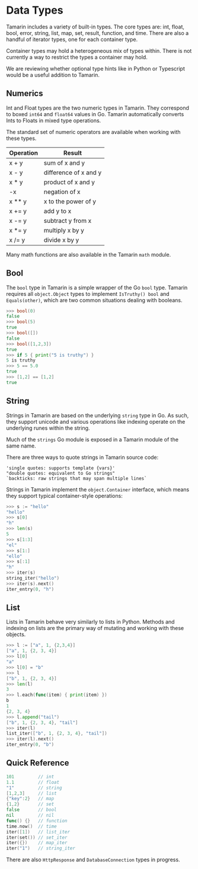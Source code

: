 # Data Types

Tamarin includes a variety of built-in types. The core types are: int, float,
bool, error, string, list, map, set, result, function, and time. There are also
a handful of iterator types, one for each container type.

Container types may hold a heterogeneous mix of types within. There is not
currently a way to restrict the types a container may hold.

We are reviewing whether optional type hints like in Python or Typescript would
be a useful addition to Tamarin.

## Numerics

Int and Float types are the two numeric types in Tamarin. They correspond to
boxed `int64` and `float64` values in Go. Tamarin automatically converts Ints
to Floats in mixed type operations.

The standard set of numeric operators are available when working with these types.

| Operation | Result                |
| --------- | --------------------- |
| x + y     | sum of x and y        |
| x - y     | difference of x and y |
| x \* y    | product of x and y    |
| -x        | negation of x         |
| x \*\* y  | x to the power of y   |
| x += y    | add y to x            |
| x -= y    | subtract y from x     |
| x \*= y   | multiply x by y       |
| x /= y    | divide x by y         |

Many math functions are also available in the Tamarin `math` module.

## Bool

The `bool` type in Tamarin is a simple wrapper of the Go `bool` type. Tamarin
requires all `object.Object` types to implement `IsTruthy() bool` and
`Equals(other)`, which are two common situations dealing with booleans.

```go
>>> bool(0)
false
>>> bool(5)
true
>>> bool([])
false
>>> bool([1,2,3])
true
>>> if 5 { print("5 is truthy") }
5 is truthy
>>> 5 == 5.0
true
>>> [1,2] == [1,2]
true
```

## String

Strings in Tamarin are based on the underlying `string` type in Go. As such,
they support unicode and various operations like indexing operate on the
underlying runes within the string.

Much of the `strings` Go module is exposed in a Tamarin module of the same name.

There are three ways to quote strings in Tamarin source code:

```
'single quotes: supports template {vars}'
"double quotes: equivalent to Go strings"
`backticks: raw strings that may span multiple lines`
```

Strings in Tamarin implement the `object.Container` interface, which means they
support typical container-style operations:

```go
>>> s := "hello"
"hello"
>>> s[0]
"h"
>>> len(s)
5
>>> s[1:3]
"el"
>>> s[1:]
"ello"
>>> s[:1]
"h"
>>> iter(s)
string_iter("hello")
>>> iter(s).next()
iter_entry(0, "h")
```

## List

Lists in Tamarin behave very similarly to lists in Python. Methods and indexing
on lists are the primary way of mutating and working with these objects.

```go
>>> l := ["a", 1, {2,3,4}]
["a", 1, {2, 3, 4}]
>>> l[0]
"a"
>>> l[0] = "b"
>>> l
["b", 1, {2, 3, 4}]
>>> len(l)
3
>>> l.each(func(item) { print(item) })
b
1
{2, 3, 4}
>>> l.append("tail")
["b", 1, {2, 3, 4}, "tail"]
>>> iter(l)
list_iter(["b", 1, {2, 3, 4}, "tail"])
>>> iter(l).next()
iter_entry(0, "b")
```

## Quick Reference

```go
101         // int
1.1         // float
"1"         // string
[1,2,3]     // list
{"key":2}   // map
{1,2}       // set
false       // bool
nil         // nil
func() {}   // function
time.now()  // time
iter([1])   // list_iter
iter(set()) // set_iter
iter({})    // map_iter
iter("1")   // string_iter
```

There are also `HttpResponse` and `DatabaseConnection` types in progress.
